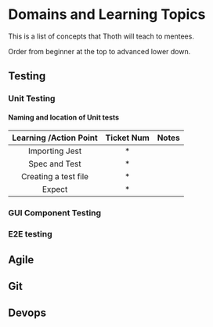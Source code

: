 # Domains and Learning Topics

This is a list of concepts that Thoth will teach to mentees.

Order from beginner at the top to advanced lower down.

## Testing

### Unit Testing

#### Naming and location of Unit tests

| Learning /Action Point | Ticket Num | Notes |
| :---: | :---: | :---: |
| Importing Jest | * | |
| Spec and Test | * | |
| Creating a test file | * | |
| Expect | * | |

### GUI Component Testing

### E2E testing


## Agile

## Git


## Devops
